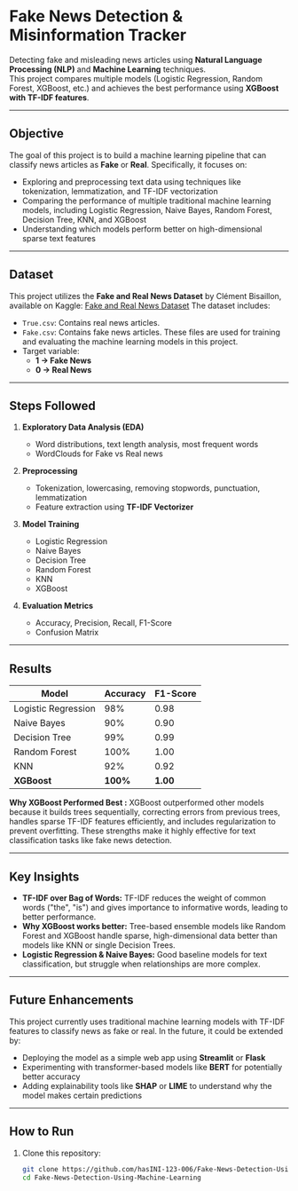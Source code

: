 
# Fake News Detection & Misinformation Tracker  

Detecting fake and misleading news articles using **Natural Language Processing (NLP)** and **Machine Learning** techniques.  
This project compares multiple models (Logistic Regression, Random Forest, XGBoost, etc.) and achieves the best performance using **XGBoost with TF-IDF features**.  

---

##  Objective  
The goal of this project is to build a machine learning pipeline that can classify news articles as **Fake** or **Real**. Specifically, it focuses on:
- Exploring and preprocessing text data using techniques like tokenization, lemmatization, and TF-IDF vectorization  
- Comparing the performance of multiple traditional machine learning models, including Logistic Regression, Naive Bayes, Random Forest, Decision Tree, KNN, and
  XGBoost  
- Understanding which models perform better on high-dimensional sparse text features
 
---

##  Dataset  
This project utilizes the **Fake and Real News Dataset** by Clément Bisaillon, available on Kaggle:
[Fake and Real News Dataset](https://www.kaggle.com/datasets/clmentbisaillon/fake-and-real-news-dataset)
The dataset includes:
- `True.csv`: Contains real news articles.
- `Fake.csv`: Contains fake news articles.
These files are used for training and evaluating the machine learning models in this project.
- Target variable:  
  - **1 → Fake News**  
  - **0 → Real News**  

---

##  Steps Followed  

1. **Exploratory Data Analysis (EDA)**  
   - Word distributions, text length analysis, most frequent words  
   - WordClouds for Fake vs Real news  

2. **Preprocessing**  
   - Tokenization, lowercasing, removing stopwords, punctuation, lemmatization  
   - Feature extraction using **TF-IDF Vectorizer**  

3. **Model Training**  
   - Logistic Regression  
   - Naive Bayes  
   - Decision Tree  
   - Random Forest  
   - KNN  
   - XGBoost  

4. **Evaluation Metrics**  
   - Accuracy, Precision, Recall, F1-Score  
   - Confusion Matrix  

---

##  Results  

| Model              | Accuracy | F1-Score |
|--------------------|----------|----------|
| Logistic Regression | 98%     | 0.98     |
| Naive Bayes        | 90%     | 0.90     |
| Decision Tree      | 99%     | 0.99     |
| Random Forest      | 100%     | 1.00     |
| KNN                | 92%     | 0.92     |
| **XGBoost**        | **100%** | **1.00** |

**Why XGBoost Performed Best :**
XGBoost outperformed other models because it builds trees sequentially, correcting errors from previous trees, handles sparse TF-IDF features efficiently, and includes regularization to prevent overfitting. These strengths make it highly effective for text classification tasks like fake news detection.

---

##  Key Insights  

- **TF-IDF over Bag of Words:** TF-IDF reduces the weight of common words ("the", "is") and gives importance to informative words, leading to better performance.  
- **Why XGBoost works better:** Tree-based ensemble models like Random Forest and XGBoost handle sparse, high-dimensional data better than models like KNN or single Decision Trees.  
- **Logistic Regression & Naive Bayes:** Good baseline models for text classification, but struggle when relationships are more complex.  

---

##  Future Enhancements  

This project currently uses traditional machine learning models with TF-IDF features to classify news as fake or real. In the future, it could be extended by:

- Deploying the model as a simple web app using **Streamlit** or **Flask**  
- Experimenting with transformer-based models like **BERT** for potentially better accuracy  
- Adding explainability tools like **SHAP** or **LIME** to understand why the model makes certain predictions

---

##  How to Run  

1. Clone this repository:  
   ```bash
   git clone https://github.com/hasINI-123-006/Fake-News-Detection-Using-Machine-Learning.git
   cd Fake-News-Detection-Using-Machine-Learning

